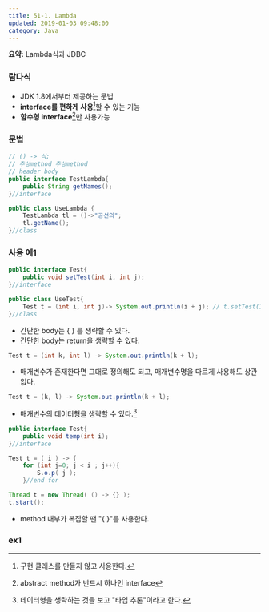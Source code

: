 ```yaml
---
title: 51-1. Lambda
updated: 2019-01-03 09:48:00
category: Java
---
```


**요약:** Lambda식과 JDBC

<div class="divider"></div>

### 람다식
- JDK 1.8에서부터 제공하는 문법 
- **interface를 편하게 사용**[^1]할 수 있는 기능
- **함수형 interface**[^2]만 사용가능

### 문법
```java
// () -> 식;
// 추상method 추상method
// header body
public interface TestLambda{
    public String getNames();
}//interface

public class UseLambda {
    TestLambda tl = ()->"공선의";
    tl.getName(); 
}//class
```

### 사용 예1
```java
public interface Test{
    public void setTest(int i, int j);
}//interface

public class UseTest{
    Test t = (int i, int j)-> System.out.println(i + j); // t.setTest(10, 20);
}//class
```
- 간단한 body는 { } 를 생략할 수 있다. 
- 간단한 body는 return을 생략할 수 있다. 

```java
Test t = (int k, int l) -> System.out.println(k + l);
```
- 매개변수가 존재한다면 그대로 정의해도 되고, 매개변수명을 다르게 사용해도 상관없다.

```java
Test t = (k, l) -> System.out.println(k + l);
```
- 매개변수의 데이터형을 생략할 수 있다.[^3]

```java
public interface Test{
    public void temp(int i);
}//interface

Test t = ( i ) -> {
    for (int j=0; j < i ; j++){
        S.o.p( j );
    }//end for

Thread t = new Thread( () -> {} );
t.start();
```
- method 내부가 복잡할 땐 "{ }"를 사용한다.

### ex1
[^1]: 구현 클래스를 만들지 않고 사용한다.
[^2]: abstract method가 반드시 하나인 interface
[^3]: 데이터형을 생략하는 것을 보고 "타입 추론"이라고 한다.